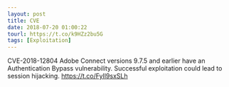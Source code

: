 ```yaml
---
layout: post
title: CVE
date: 2018-07-20 01:00:22
tourl: https://t.co/k9HZz2bu5G
tags: [Exploitation]
---
```

CVE-2018-12804 Adobe Connect versions 9.7.5 and earlier have an Authentication Bypass vulnerability. Successful exploitation could lead to session hijacking.  https://t.co/FyIl9sxSLh